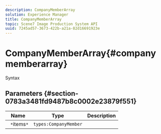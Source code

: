 ```yaml
---
description: CompanyMemberArray
solution: Experience Manager
title: CompanyMemberArray
topic: Scene7 Image Production System API
uuid: 7245ad57-3673-422b-a21a-82d16691923e
---
```


# CompanyMemberArray{#companymemberarray}

 Syntax 

## Parameters {#section-0783a3481fd9487b8c0002e23879f551}

|  Name  | Type  | Description  |
|---|---|---|
|  ` *`items`*`  | `types:CompanyMember`  | |

